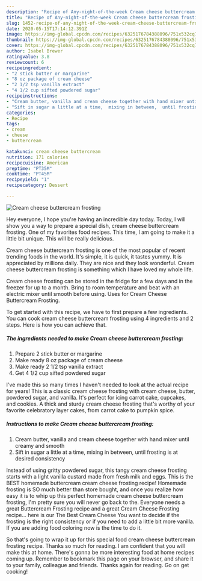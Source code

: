 ```yaml
---
description: "Recipe of Any-night-of-the-week Cream cheese buttercream frosting"
title: "Recipe of Any-night-of-the-week Cream cheese buttercream frosting"
slug: 1452-recipe-of-any-night-of-the-week-cream-cheese-buttercream-frosting
date: 2020-05-15T17:14:12.391Z
image: https://img-global.cpcdn.com/recipes/6325176784388096/751x532cq70/cream-cheese-buttercream-frosting-recipe-main-photo.jpg
thumbnail: https://img-global.cpcdn.com/recipes/6325176784388096/751x532cq70/cream-cheese-buttercream-frosting-recipe-main-photo.jpg
cover: https://img-global.cpcdn.com/recipes/6325176784388096/751x532cq70/cream-cheese-buttercream-frosting-recipe-main-photo.jpg
author: Isabel Brewer
ratingvalue: 3.8
reviewcount: 6
recipeingredient:
- "2 stick butter or margarine"
- "8 oz package of cream cheese"
- "2 1/2 tsp vanilla extract"
- "4 1/2 cup sifted powdered sugar"
recipeinstructions:
- "Cream butter, vanilla and cream cheese together with hand mixer until creamy and smooth"
- "Sift in sugar a little at a time,  mixing in between,  until frosting is at desired consistency"
categories:
- Recipe
tags:
- cream
- cheese
- buttercream

katakunci: cream cheese buttercream 
nutrition: 171 calories
recipecuisine: American
preptime: "PT35M"
cooktime: "PT45M"
recipeyield: "1"
recipecategory: Dessert

---
```



![Cream cheese buttercream frosting](https://img-global.cpcdn.com/recipes/6325176784388096/751x532cq70/cream-cheese-buttercream-frosting-recipe-main-photo.jpg)

Hey everyone, I hope you're having an incredible day today. Today, I will show you a way to prepare a special dish, cream cheese buttercream frosting. One of my favorites food recipes. This time, I am going to make it a little bit unique. This will be really delicious.

Cream cheese buttercream frosting is one of the most popular of recent trending foods in the world. It's simple, it is quick, it tastes yummy. It is appreciated by millions daily. They are nice and they look wonderful. Cream cheese buttercream frosting is something which I have loved my whole life.

Cream cheese frosting can be stored in the fridge for a few days and in the freezer for up to a month. Bring to room temperature and beat with an electric mixer until smooth before using. Uses for Cream Cheese Buttercream Frosting.


To get started with this recipe, we have to first prepare a few ingredients. You can cook cream cheese buttercream frosting using 4 ingredients and 2 steps. Here is how you can achieve that.

<!--inarticleads1-->

##### The ingredients needed to make Cream cheese buttercream frosting:

1. Prepare 2 stick butter or margarine
1. Make ready 8 oz package of cream cheese
1. Make ready 2 1/2 tsp vanilla extract
1. Get 4 1/2 cup sifted powdered sugar


I&#39;ve made this so many times I haven&#39;t needed to look at the actual recipe for years! This is a classic cream cheese frosting with cream cheese, butter, powdered sugar, and vanilla. It&#39;s perfect for icing carrot cake, cupcakes, and cookies. A thick and sturdy cream cheese frosting that&#39;s worthy of your favorite celebratory layer cakes, from carrot cake to pumpkin spice. 

<!--inarticleads2-->

##### Instructions to make Cream cheese buttercream frosting:

1. Cream butter, vanilla and cream cheese together with hand mixer until creamy and smooth
1. Sift in sugar a little at a time,  mixing in between,  until frosting is at desired consistency


Instead of using gritty powdered sugar, this tangy cream cheese frosting starts with a light vanilla custard made from fresh milk and eggs. This is the BEST homemade buttercream cream cheese frosting recipe! Homemade frosting is SO much better than store bought, and once you realize how easy it is to whip up this perfect homemade cream cheese buttercream frosting, I&#39;m pretty sure you will never go back to the. Everyone needs a great Buttercream Frosting recipe and a great Cream Cheese Frosting recipe… here is our The Best Cream Cheese You want to decide if the frosting is the right consistency or if you need to add a little bit more vanilla. If you are adding food coloring now is the time to do it. 

So that's going to wrap it up for this special food cream cheese buttercream frosting recipe. Thanks so much for reading. I am confident that you will make this at home. There's gonna be more interesting food at home recipes coming up. Remember to bookmark this page on your browser, and share it to your family, colleague and friends. Thanks again for reading. Go on get cooking!
